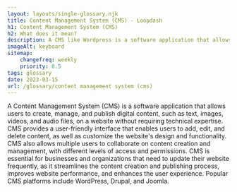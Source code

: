 ```yaml
--- 
layout: layouts/single-glossary.njk
title: Content Management System (CMS) - Loopdash
h1: Content Management System (CMS)
h2: What does it mean?
description: A CMS like Wordpress is a software application that allows users to create, manage, and publish digital content, such as blog posts, web pages, and media files, without requiring extensive technical knowledge or coding skills.
imageAlt: keyboard
sitemap:
	changefreq: weekly
	priority: 0.5
tags: glossary
date: 2023-03-15
url: /glossary/content management system (cms)
---
```


A Content Management System (CMS) is a software application that allows users to create, manage, and publish digital content, such as text, images, videos, and audio files, on a website without requiring technical expertise. CMS provides a user-friendly interface that enables users to add, edit, and delete content, as well as customize the website's design and functionality. CMS also allows multiple users to collaborate on content creation and management, with different levels of access and permissions. CMS is essential for businesses and organizations that need to update their website frequently, as it streamlines the content creation and publishing process, improves website performance, and enhances the user experience. Popular CMS platforms include WordPress, Drupal, and Joomla.
